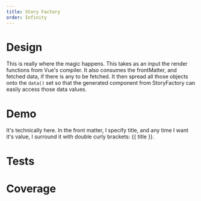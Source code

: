 ```yaml
---
title: Story Factory
order: Infinity
---
```


# Design

This is really where the magic happens. This takes as an input the render functions from Vue's compiler. It also consumes the frontMatter, and fetched data, if there is any to be fetched. It then spread all those objects onto the `data()` set so that the generated component from StoryFactory can easily access those data values. 

# Demo

It's technically here. In the front matter, I specify title, and any time I want it's value, I surround it with double curly brackets: {{ title }}. 

# Tests

<TestRunner testFile="test/specs/StoryFactory.spec.js" :coverage="true" />

# Coverage
<TestCoverage file="storyFactory.js" />